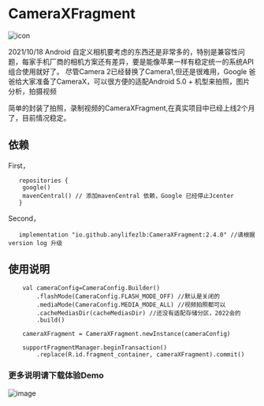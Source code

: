# CameraXFragment

![icon](https://user-images.githubusercontent.com/15169396/147327054-5065aafc-5bb3-4477-8877-21b39212f4a9.png)


2021/10/18
Android 自定义相机要考虑的东西还是非常多的，特别是兼容性问题，每家手机厂商的相机方案还有差异，要是能像苹果一样有稳定统一的系统API组合使用就好了。
尽管Camera 2已经替换了Camera1,但还是很难用，Google 爸爸给大家准备了CameraX，可以很方便的适配Android 5.0 + 机型来拍照，图片分析，拍摄视频

简单的封装了拍照，录制视频的CameraXFragment,在真实项目中已经上线2个月了，目前情况稳定。



## 依赖
   First，   
   
       repositories {
        google()
        mavenCentral() // 添加mavenCentral 依赖，Google 已经停止Jcenter
       }

   Second，   
   
       implementation "io.github.anylifezlb:CameraXFragment:2.4.0" //请根据version log 升级

       
## 使用说明

        val cameraConfig=CameraConfig.Builder()
            .flashMode(CameraConfig.FLASH_MODE_OFF) //默认是关闭的
            .mediaMode(CameraConfig.MEDIA_MODE_ALL) //视频拍照都可以
            .cacheMediasDir(cacheMediasDir) //还没有适配存储分区，2022会的
            .build()

        cameraXFragment = CameraXFragment.newInstance(cameraConfig)

        supportFragmentManager.beginTransaction()
            .replace(R.id.fragment_container, cameraXFragment).commit()


### 更多说明请下载体验Demo
![image](https://user-images.githubusercontent.com/15169396/142362234-4300c052-cee6-4a1d-b835-baab7ae9e9b6.png)

